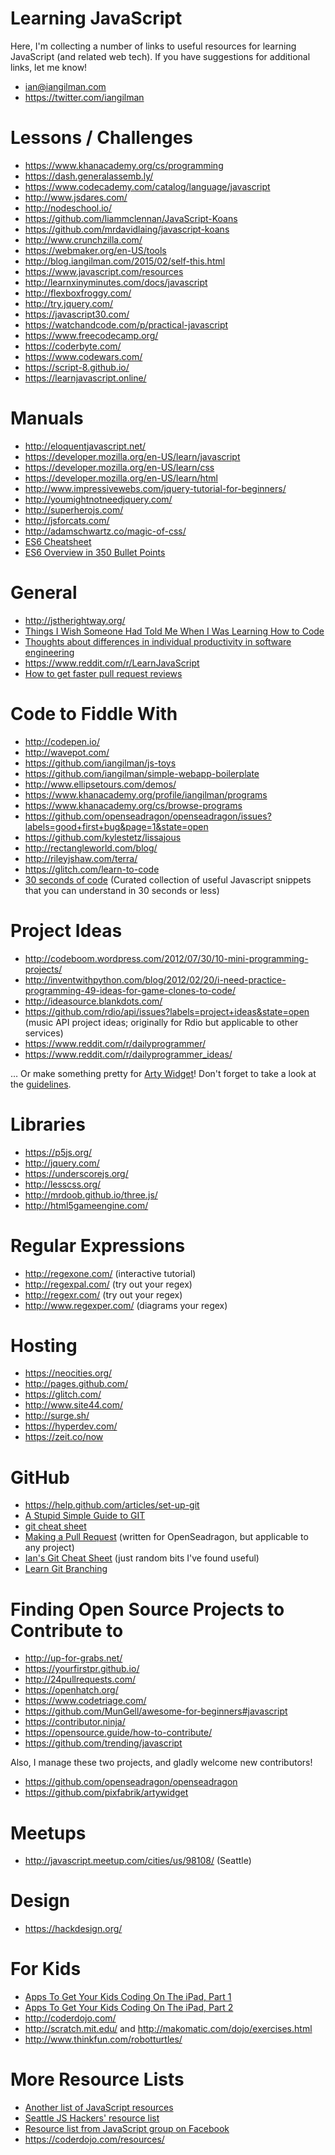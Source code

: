 # Learning JavaScript

Here, I'm collecting a number of links to useful resources for learning JavaScript (and related web tech). If you have suggestions for additional links, let me know!

* ian@iangilman.com
* https://twitter.com/iangilman

# Lessons / Challenges

* https://www.khanacademy.org/cs/programming
* https://dash.generalassemb.ly/
* https://www.codecademy.com/catalog/language/javascript
* http://www.jsdares.com/
* http://nodeschool.io/
* https://github.com/liammclennan/JavaScript-Koans
* https://github.com/mrdavidlaing/javascript-koans
* http://www.crunchzilla.com/
* https://webmaker.org/en-US/tools
* http://blog.iangilman.com/2015/02/self-this.html
* https://www.javascript.com/resources
* http://learnxinyminutes.com/docs/javascript
* http://flexboxfroggy.com/
* http://try.jquery.com/
* https://javascript30.com/
* https://watchandcode.com/p/practical-javascript
* https://www.freecodecamp.org/
* https://coderbyte.com/
* https://www.codewars.com/
* https://script-8.github.io/
* https://learnjavascript.online/

# Manuals

* http://eloquentjavascript.net/
* https://developer.mozilla.org/en-US/learn/javascript
* https://developer.mozilla.org/en-US/learn/css
* https://developer.mozilla.org/en-US/learn/html
* http://www.impressivewebs.com/jquery-tutorial-for-beginners/
* http://youmightnotneedjquery.com/
* http://superherojs.com/
* http://jsforcats.com/
* http://adamschwartz.co/magic-of-css/
* [ES6 Cheatsheet](https://devhints.io/es6)
* [ES6 Overview in 350 Bullet Points](https://ponyfoo.com/articles/es6)

# General

* http://jstherightway.org/
* [Things I Wish Someone Had Told Me When I Was Learning How to Code](https://medium.com/learning-to-code/565fc9dcb329)
* [Thoughts about differences in individual productivity in software engineering](https://medium.com/@cramforce/ive-lately-been-thinking-about-what-patterns-could-explain-perceived-differences-in-productivity-77d1f52f1527)
* https://www.reddit.com/r/LearnJavaScript
* [How to get faster pull request reviews](https://github.com/kubernetes/kubernetes/blob/master/docs/devel/faster_reviews.md)

# Code to Fiddle With

* http://codepen.io/
* http://wavepot.com/
* https://github.com/iangilman/js-toys
* https://github.com/iangilman/simple-webapp-boilerplate
* http://www.ellipsetours.com/demos/
* https://www.khanacademy.org/profile/iangilman/programs
* https://www.khanacademy.org/cs/browse-programs
* https://github.com/openseadragon/openseadragon/issues?labels=good+first+bug&page=1&state=open
* https://github.com/kylestetz/lissajous
* http://rectangleworld.com/blog/
* http://rileyjshaw.com/terra/
* https://glitch.com/learn-to-code
* [30 seconds of code](https://github.com/Chalarangelo/30-seconds-of-code/blob/master/README.md) (Curated collection of useful Javascript snippets that you can understand in 30 seconds or less)

# Project Ideas

* http://codeboom.wordpress.com/2012/07/30/10-mini-programming-projects/
* http://inventwithpython.com/blog/2012/02/20/i-need-practice-programming-49-ideas-for-game-clones-to-code/
* http://ideasource.blankdots.com/
* https://github.com/rdio/api/issues?labels=project+ideas&state=open (music API project ideas; originally for Rdio but applicable to other services)
* https://www.reddit.com/r/dailyprogrammer/
* https://www.reddit.com/r/dailyprogrammer_ideas/

… Or make something pretty for [Arty Widget](http://www.artywidget.com/)! Don't forget to take a look at the [guidelines](https://github.com/pixfabrik/artywidget/wiki/Artwork-Guidelines).

# Libraries

* https://p5js.org/
* http://jquery.com/
* https://underscorejs.org/
* http://lesscss.org/
* http://mrdoob.github.io/three.js/
* http://html5gameengine.com/

# Regular Expressions

* http://regexone.com/ (interactive tutorial)
* http://regexpal.com/ (try out your regex)
* http://regexr.com/ (try out your regex)
* http://www.regexper.com/ (diagrams your regex)

# Hosting

* https://neocities.org/
* http://pages.github.com/
* https://glitch.com/
* http://www.site44.com/
* http://surge.sh/
* https://hyperdev.com/
* https://zeit.co/now
 
# GitHub

* https://help.github.com/articles/set-up-git
* [A Stupid Simple Guide to GIT](https://medium.com/the-startup-lab-blog/stupid-simple-guide-to-git-f562df9c49ad)
* [git cheat sheet](http://rogerdudler.github.io/git-guide/files/git_cheat_sheet.pdf)
* [Making a Pull Request](https://github.com/openseadragon/openseadragon/wiki/Making-a-Pull-Request) (written for OpenSeadragon, but applicable to any project)
* [Ian's Git Cheat Sheet](https://gist.github.com/iangilman/1097883) (just random bits I've found useful)
* [Learn Git Branching](http://pcottle.github.io/learnGitBranching/)

# Finding Open Source Projects to Contribute to

* http://up-for-grabs.net/
* https://yourfirstpr.github.io/
* http://24pullrequests.com/
* https://openhatch.org/
* https://www.codetriage.com/
* https://github.com/MunGell/awesome-for-beginners#javascript
* https://contributor.ninja/
* https://opensource.guide/how-to-contribute/
* https://github.com/trending/javascript

Also, I manage these two projects, and gladly welcome new contributors!

* https://github.com/openseadragon/openseadragon
* https://github.com/pixfabrik/artywidget

# Meetups

* http://javascript.meetup.com/cities/us/98108/ (Seattle)

# Design

* https://hackdesign.org/

# For Kids

* [Apps To Get Your Kids Coding On The iPad, Part 1](http://ipadinsight.com/ipad-in-education-2/apps-to-get-your-kids-coding-on-the-ipad-part-1/)
* [Apps To Get Your Kids Coding On The iPad, Part 2](http://ipadinsight.com/ipad-app-reviews/apps-to-get-your-kids-coding-on-the-ipad-part-2/)
* http://coderdojo.com/
* http://scratch.mit.edu/ and http://makomatic.com/dojo/exercises.html
* http://www.thinkfun.com/robotturtles/

# More Resource Lists

* [Another list of JavaScript resources](https://gist.github.com/unkillbob/7090664)
* [Seattle JS Hackers' resource list](https://github.com/SeattleJSHackers/seattlejshackers/blob/master/README.md)
* [Resource list from JavaScript group on Facebook](https://www.facebook.com/notes/javascript/resources-for-learning-javascript/10151409218055343/)
* https://coderdojo.com/resources/
